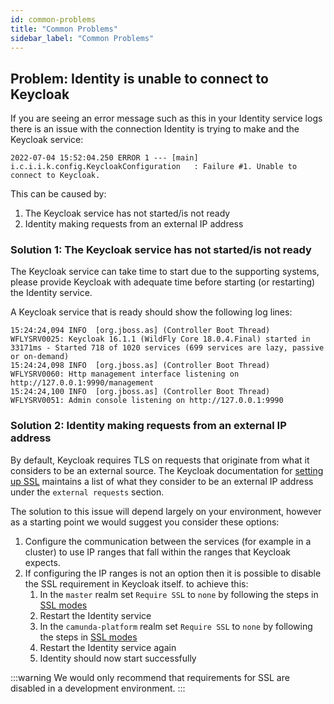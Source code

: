 ```yaml
---
id: common-problems
title: "Common Problems"
sidebar_label: "Common Problems"
---
```


## Problem: Identity is unable to connect to Keycloak

If you are seeing an error message such as this in your Identity service logs there is an issue with the connection
Identity is trying to make and the Keycloak service:

```
2022-07-04 15:52:04.250 ERROR 1 --- [main] i.c.i.i.k.config.KeycloakConfiguration   : Failure #1. Unable to connect to Keycloak.
```

This can be caused by:

1. The Keycloak service has not started/is not ready
2. Identity making requests from an external IP address

### Solution 1: The Keycloak service has not started/is not ready

The Keycloak service can take time to start due to the supporting systems, please provide Keycloak with adequate time
before starting (or restarting) the Identity service.

A Keycloak service that is ready should show the following log lines:

```
15:24:24,094 INFO  [org.jboss.as] (Controller Boot Thread) WFLYSRV0025: Keycloak 16.1.1 (WildFly Core 18.0.4.Final) started in 33171ms - Started 718 of 1020 services (699 services are lazy, passive or on-demand)
15:24:24,098 INFO  [org.jboss.as] (Controller Boot Thread) WFLYSRV0060: Http management interface listening on http://127.0.0.1:9990/management
15:24:24,100 INFO  [org.jboss.as] (Controller Boot Thread) WFLYSRV0051: Admin console listening on http://127.0.0.1:9990
```

### Solution 2: Identity making requests from an external IP address

By default, Keycloak requires TLS on requests that originate from what it considers to be an external source. The Keycloak
documentation for [setting up SSL](https://www.keycloak.org/docs/latest/server_installation/#_setting_up_ssl) maintains
a list of what they consider to be an external IP address under the `external requests` section.

The solution to this issue will depend largely on your environment, however as a starting point we would suggest you consider
these options:

1. Configure the communication between the services (for example in a cluster) to use IP ranges that fall within the
   ranges that Keycloak expects.
2. If configuring the IP ranges is not an option then it is possible to disable the SSL requirement in Keycloak itself.
   to achieve this:
   1. In the `master` realm set `Require SSL` to `none` by following the steps in [SSL modes](https://www.keycloak.org/docs/16.1/server_admin/#_ssl_modes)
   2. Restart the Identity service
   3. In the `camunda-platform` realm set `Require SSL` to `none` by following the steps in [SSL modes](https://www.keycloak.org/docs/16.1/server_admin/#_ssl_modes)
   4. Restart the Identity service again
   5. Identity should now start successfully

:::warning
We would only recommend that requirements for SSL are disabled in a development environment.
:::
